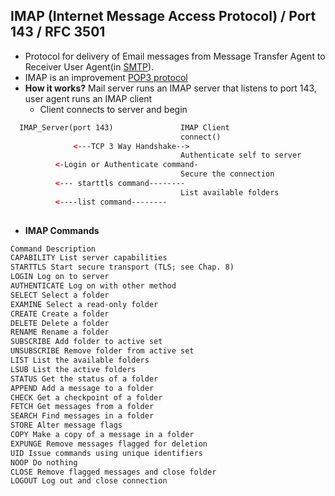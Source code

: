 ## IMAP (Internet Message Access Protocol)  / Port 143 / RFC 3501
- Protocol for delivery of Email messages from Message Transfer Agent to Receiver User Agent(in [SMTP](/Networking/OSI-Layers/Layer5/Protocols/Email/SMTP_Simple_Mail_Transfer_Protocol)).
- IMAP is an improvement [POP3 protocol](/Networking/OSI-Layers/Layer5/Protocols/Email/POP3_Post_Office_Protocol_v3/README.md)
- **How it works?** Mail server runs an IMAP server that listens to port 143, user agent runs an IMAP client
  - Client connects to server and begin 
```html
  IMAP_Server(port 143)               IMAP Client
                                      connect()
              <---TCP 3 Way Handshake-->
                                      Authenticate self to server
          <-Login or Authenticate command-
                                      Secure the connection
          <--- starttls command--------
                                      List available folders
          <----list command--------                
            
```
- **IMAP Commands**
```html
Command Description
CAPABILITY List server capabilities
STARTTLS Start secure transport (TLS; see Chap. 8)
LOGIN Log on to server
AUTHENTICATE Log on with other method
SELECT Select a folder
EXAMINE Select a read-only folder
CREATE Create a folder
DELETE Delete a folder
RENAME Rename a folder
SUBSCRIBE Add folder to active set
UNSUBSCRIBE Remove folder from active set
LIST List the available folders
LSUB List the active folders
STATUS Get the status of a folder
APPEND Add a message to a folder
CHECK Get a checkpoint of a folder
FETCH Get messages from a folder
SEARCH Find messages in a folder
STORE Alter message flags
COPY Make a copy of a message in a folder
EXPUNGE Remove messages flagged for deletion
UID Issue commands using unique identifiers
NOOP Do nothing
CLOSE Remove flagged messages and close folder
LOGOUT Log out and close connection
```

